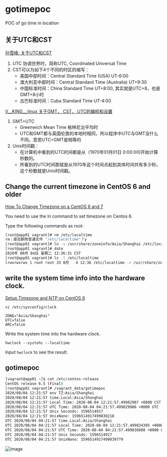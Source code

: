 # gotimepoc

POC of go time in location

## 关于UTC和CST

[孙雪峰: 关于UTC和CST][1]

1. UTC 协调世界时，简称UTC, Coordinated Universal Time
1. CST可以为如下4个不同的时区的缩写：
    - 美国中部时间：Central Standard Time (USA) UT-6:00
    - 澳大利亚中部时间：Central Standard Time (Australia) UT+9:30
    - 中国标准时间：China Standard Time UT+8:00, 其实就是UTC+8，也是GMT+8小时
    - 古巴标准时间：Cuba Standard Time UT-4:00

[V__KING__:linux 关于GMT， CST， UTC的编程和设置][2]

1. GMT=UTC 
    - Greenwich Mean Time 格林尼治平均时
    - UTC和GMT都与英国伦敦的本地时相同，所以程序中UTC与GMT没什么不同。意思UTC=GMT是相等的
1. Unix时间戳：
    - 在计算机中看到的UTC时间都是从（1970年01月01日 0:00:00)开始计算秒数的。
    - 所看到的UTC时间那就是从1970年这个时间点起到具体时间共有多少秒。 这个秒数就是Unix时间戳。

[1]: https://blog.csdn.net/snowin1994/article/details/77530033
[2]: https://blog.csdn.net/V__KING__/article/details/79046976
[3]: https://www.cyberciti.biz/faq/centos-linux-6-7-changing-timezone-command-line/
[4]: https://www.vultr.com/docs/setup-timezone-and-ntp-on-centos-6

## Change the current timezone in CentOS 6 and older

[How To Change Timezone on a CentOS 6 and 7][3]

You need to use the ln command to set timezone on Centos 6. 

Type the following commands as root:

```bash
[root@app01 vagrant]# rm /etc/localtime
rm：是否删除普通文件 "/etc/localtime"？y
[root@app01 vagrant]# ln -s /usr/share/zoneinfo/Asia/Shanghai /etc/localtime
[root@app01 vagrant]# date
2020年 08月 04日 星期二 12:36:31 CST
[root@app01 vagrant]# ls -l /etc/localtime
lrwxrwxrwx 1 root root 33 8月   4 12:36 /etc/localtime -> /usr/share/zoneinfo/Asia/Shanghai
```

## write the system time info into the hardware clock.

[Setup Timezone and NTP on CentOS 6][4]

`vi /etc/sysconfig/clock`

```
ZONE="Asia/Shanghai"
UTC=false
ARC=false
```

Write the system time into the hardware clock.

`hwclock --systohc --localtime`

Input `hwclock` to see the result.

## gotimepoc

```bash
[vagrant@app01 ~]$ cat /etc/centos-release
CentOS release 6.5 (Final)
[root@app01 vagrant]# /vagrant_data/gotimepoc
2020/08/04 12:21:57 env TZ:Asia/Shanghai
2020/08/04 12:21:57 time.Local:Asia/Shanghai
2020/08/04 12:21:57 Local Time: 2020-08-04 12:21:57.49982987 +0800 CST m=+0.000000291
2020/08/04 12:21:57 UTC Time: 2020-08-04 04:21:57.499829986 +0000 UTC
2020/08/04 12:21:57 Unix Seconds: 1596514917
2020/08/04 12:21:57 UnixNano: 1596514917499830218
UTC 2020/08/04 04:21:57 time.Local:Asia/Shanghai
UTC 2020/08/04 04:21:57 Local Time: 2020-08-04 12:21:57.499834395 +0800 CST m=+0.000004818
UTC 2020/08/04 04:21:57 UTC Time: 2020-08-04 04:21:57.499836808 +0000 UTC
UTC 2020/08/04 04:21:57 Unix Seconds: 1596514917
UTC 2020/08/04 04:21:57 UnixNano: 1596514917499839779
```

![image](https://user-images.githubusercontent.com/1940588/89253930-8f696c00-d650-11ea-82fe-aad1882dceed.png)
